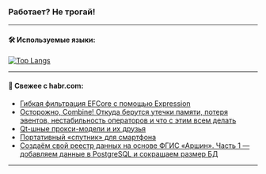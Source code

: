 ### Работает? Не трогай!

---
<!--
#### 🛠️ Technical stack:

![Java](https://img.shields.io/badge/Java-informational?logo=Oracle&style=flat&logoColor=white&color=FF4500)
![Kotlin](https://img.shields.io/badge/Kotlin-informational?logo=Kotlin&style=flat&logoColor=white&color=774D97)
![TS](https://img.shields.io/badge/TypeScript-informational?logo=typeScript&style=flat&logoColor=black&color=017acc)
![Python](https://img.shields.io/badge/Python-informational?logo=Python&style=flat&logoColor=black&color=ffdd54) <br>
![Spring](https://img.shields.io/badge/Spring-informational?logo=Spring&style=flat&logoColor=white&color=6DB33F) 
![SpringBoot](https://img.shields.io/badge/SpringBoot-informational?logo=SpringBoot&style=flat&logoColor=white&color=6DB33F)
![Nest](https://img.shields.io/badge/NestJS-informational?logo=NestJS&style=flat&logoColor=white&color=E0234E) 
![NodeJS](https://img.shields.io/badge/NodeJS-informational?logo=node.js&style=flat&logoColor=white&color=70A760)<br>
![PostgreSQL](https://img.shields.io/badge/PostgreSQL-informational?logo=PostgreSQL&style=flat&logoColor=white&color=DAA520)
![MongoDB](https://img.shields.io/badge/MongoDB-informational?logo=MongoDB&style=flat&logoColor=white&color=870000)
![Apache](https://img.shields.io/badge/Apache-informational?logo=apache&style=flat&logoColor=white&color=f74e28)

___ 
-->

#### 🛠️ Используемые языки:

[![Top Langs](https://github-readme-stats-u2qms2cxw-advtsettinggmailcoms-projects.vercel.app/api/top-langs/?username=zloylis&langs_count=10&hide_title=true&title_color=e6edf3&size_weight=0.5&count_weight=0.5&layout=compact&hide_progress=true&hide_border=true&theme=dracula)](https://github.com/zloylis)

<!---


####  :octocat:&nbsp;&nbsp; Статистика:

![GitHub stats](https://github-readme-stats-u2qms2cxw-advtsettinggmailcoms-projects.vercel.app/api?username=zloylis&show_icons=true&hide_border=true&theme=dracula&title_color=e6edf3&include_all_commits=true&count_private=true&hide_rank=false&hide_title=true&rank_icon=github)
-->
---

#### 💬 Свежее с habr.com:

<!-- BLOG-POST-LIST:START -->
- [Гибкая фильтрация EFCore с помощью Expression](https://habr.com/ru/articles/851874/?utm_source=habrahabr&utm_medium=rss&utm_campaign=851874)
- [Осторожно, Combine! Откуда берутся утечки памяти, потеря эвентов, нестабильность операторов и что с этим всем делать](https://habr.com/ru/companies/yandex/articles/850010/?utm_source=habrahabr&utm_medium=rss&utm_campaign=850010)
- [Qt-шные прокси-модели и их друзья](https://habr.com/ru/articles/851850/?utm_source=habrahabr&utm_medium=rss&utm_campaign=851850)
- [Портативный «спутник» для смартфона](https://habr.com/ru/articles/851860/?utm_source=habrahabr&utm_medium=rss&utm_campaign=851860)
- [Создаём свой реестр данных на основе ФГИС «Аршин». Часть 1 — добавляем данные в PostgreSQL и сокращаем размер БД](https://habr.com/ru/articles/851858/?utm_source=habrahabr&utm_medium=rss&utm_campaign=851858)
<!-- BLOG-POST-LIST:END -->

---
